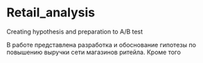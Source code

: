 # Retail_analysis
Creating hypothesis and preparation to A/B test

В работе представлена разработка и обоснование гипотезы по повышению выручки сети магазинов ритейла. Кроме того 
